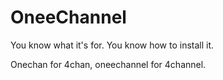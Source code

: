 # OneeChannel

You know what it's for. You know how to install it.

Onechan for 4chan, oneechannel for 4channel.
